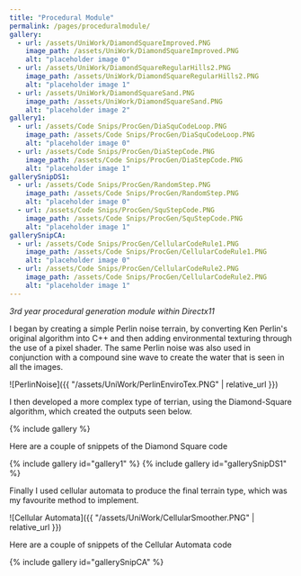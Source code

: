 ```yaml
---
title: "Procedural Module"
permalink: /pages/proceduralmodule/
gallery:
  - url: /assets/UniWork/DiamondSquareImproved.PNG
    image_path: /assets/UniWork/DiamondSquareImproved.PNG
    alt: "placeholder image 0"
  - url: /assets/UniWork/DiamondSquareRegularHills2.PNG
    image_path: /assets/UniWork/DiamondSquareRegularHills2.PNG
    alt: "placeholder image 1"    
  - url: /assets/UniWork/DiamondSquareSand.PNG
    image_path: /assets/UniWork/DiamondSquareSand.PNG
    alt: "placeholder image 2"
gallery1:
  - url: /assets/Code Snips/ProcGen/DiaSquCodeLoop.PNG
    image_path: /assets/Code Snips/ProcGen/DiaSquCodeLoop.PNG
    alt: "placeholder image 0"
  - url: /assets/Code Snips/ProcGen/DiaStepCode.PNG
    image_path: /assets/Code Snips/ProcGen/DiaStepCode.PNG
    alt: "placeholder image 1" 
gallerySnipDS1:
  - url: /assets/Code Snips/ProcGen/RandomStep.PNG
    image_path: /assets/Code Snips/ProcGen/RandomStep.PNG
    alt: "placeholder image 0"
  - url: /assets/Code Snips/ProcGen/SquStepCode.PNG
    image_path: /assets/Code Snips/ProcGen/SquStepCode.PNG
    alt: "placeholder image 1"  
gallerySnipCA:
  - url: /assets/Code Snips/ProcGen/CellularCodeRule1.PNG
    image_path: /assets/Code Snips/ProcGen/CellularCodeRule1.PNG
    alt: "placeholder image 0"
  - url: /assets/Code Snips/ProcGen/CellularCodeRule2.PNG
    image_path: /assets/Code Snips/ProcGen/CellularCodeRule2.PNG
    alt: "placeholder image 1"
---
```

*3rd year procedural generation module within Directx11*

I began by creating a simple Perlin noise terrain, by converting Ken Perlin's original algorithm into C++ and then adding environmental texturing through the use of a pixel shader.
The same Perlin noise was also used in conjunction with a compound sine wave to create the water that is seen in all the images.

![PerlinNoise]({{ "/assets/UniWork/PerlinEnviroTex.PNG" | relative_url }})

I then developed a more complex type of terrian, using the Diamond-Square algorithm, which created the outputs seen below.

{% include gallery %}

Here are a couple of snippets of the Diamond Square code

{% include gallery id="gallery1" %}
{% include gallery id="gallerySnipDS1" %}

Finally I used cellular automata to produce the final terrain type, which was my favourite method to implement.

![Cellular Automata]({{ "/assets/UniWork/CellularSmoother.PNG" | relative_url }})

Here are a couple of snippets of the Cellular Automata code

{% include gallery id="gallerySnipCA" %}
